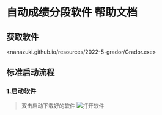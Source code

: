 # 自动成绩分段软件 帮助文档
## 获取软件
<nanazuki.github.io/resources/2022-5-grador/Grador.exe>
## 标准启动流程
### 1.启动软件
>双击启动下载好的软件
![打开软件](https://nanazuki.github.io/img/2022-5-grador/tutorial/runTheApplication.png)